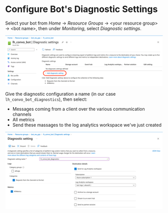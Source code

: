 # Configure Bot's Diagnostic Settings

Select your bot from *Home* &rarr; *Resource Groups* &rarr; &lt;your resource group&gt; &rarr; &lt;bot name&gt;, then under *Monitoring*, select *Diagnostic settings*.

![Add Diagnostics](../img/azure_bot_add_diagnostics.png)

Give the diagnostic configuration a name (in our case `lh_convo_bot_diagnostics`), then select:

* Messages coming from a client over the various communication channels
* All metrics
* Send these massages to the log analytics workspace we've just created

![Configure Bot Diagnostics](../img/azure_bot_diagnostics_config.png)
